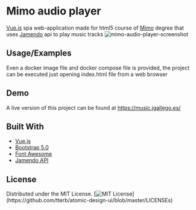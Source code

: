 
# Mimo audio player
[Vue.js](https://vuejs.org/) spa web-application made for html5 course of [Mimo](https://web.upsa.es/mimo/) degree that uses [Jamendo](https://www.jamendo.com/) api to play music tracks
![mimo-audio-player-screenshot](https://user-images.githubusercontent.com/3964098/175300048-70cbe90c-dc54-4dce-ba88-12d3c61c5b69.jpeg "Mimo audio player screenshot")
## Usage/Examples
Even a docker image file and docker compose file is provided, the project can be executed just opening index.html file from a web browser

## Demo
A live version of this project can be found at https://music.jgallego.es/

## Built With
* [Vue.js](https://vuejs.org/)
* [Bootstrap 5.0](https://getbootstrap.com/docs/5.0/getting-started/introduction/)
* [Font Awesome](https://fontawesome.com/)
* [Jamendo API](https://developer.jamendo.com/v3.0)

## License
Distributed under the MIT License.
[![MIT License](https://img.shields.io/apm/l/atomic-design-ui.svg?)](https://github.com/tterb/atomic-design-ui/blob/master/LICENSEs)
